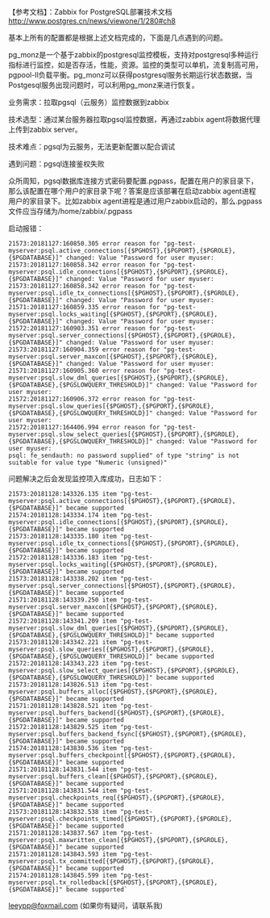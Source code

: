 【参考文档】：Zabbix for PostgreSQL部署技术文档
http://www.postgres.cn/news/viewone/1/280#ch8

基本上所有的配置都是根据上述文档完成的，下面是几点遇到的问题。

pg_monz是一个基于zabbix的postgresql监控模板，支持对postgresql多种运行指标进行监控，如是否存活，性能，资源。监控的类型可以单机，流复制高可用，pgpool-II负载平衡。pg_monz可以获得postgresql服务长期运行状态数据，当Postgesql服务出现问题时，可以利用pg_monz来进行恢复。

业务需求：拉取pgsql（云服务）监控数据到zabbix

技术选型：通过某台服务器拉取pgsql监控数据，再通过zabbix agent将数据代理上传到zabbix server。

技术难点：pgsql为云服务，无法更新配置以配合调试

遇到问题：pgsql连接鉴权失败

众所周知，pgsql数据库连接方式密码要配置.pgpass，配置在用户的家目录下，那么该配置在哪个用户的家目录下呢？答案是应该部署在启动zabbix agent进程用户的家目录下。比如zabbix agent进程是通过用户zabbix启动的，那么.pgpass文件应当存储为/home/zabbix/.pgpass

启动报错：

    21573:20181127:160850.305 error reason for "pg-test-myserver:psql.active_connections[{$PGHOST},{$PGPORT},{$PGROLE},{$PGDATABASE}]" changed: Value "Password for user myuser:
    21573:20181127:160858.342 error reason for "pg-test-myserver:psql.idle_connections[{$PGHOST},{$PGPORT},{$PGROLE},{$PGDATABASE}]" changed: Value "Password for user myuser:
    21573:20181127:160858.342 error reason for "pg-test-myserver:psql.idle_tx_connections[{$PGHOST},{$PGPORT},{$PGROLE},{$PGDATABASE}]" changed: Value "Password for user myuser:
    21571:20181127:160859.335 error reason for "pg-test-myserver:psql.locks_waiting[{$PGHOST},{$PGPORT},{$PGROLE},{$PGDATABASE}]" changed: Value "Password for user myuser:
    21572:20181127:160903.351 error reason for "pg-test-myserver:psql.server_connections[{$PGHOST},{$PGPORT},{$PGROLE},{$PGDATABASE}]" changed: Value "Password for user myuser:
    21573:20181127:160904.359 error reason for "pg-test-myserver:psql.server_maxcon[{$PGHOST},{$PGPORT},{$PGROLE},{$PGDATABASE}]" changed: Value "Password for user myuser:
    21571:20181127:160905.360 error reason for "pg-test-myserver:psql.slow_dml_queries[{$PGHOST},{$PGPORT},{$PGROLE},{$PGDATABASE},{$PGSLOWQUERY_THRESHOLD}]" changed: Value "Password for user myuser:
    21572:20181127:160906.372 error reason for "pg-test-myserver:psql.slow_queries[{$PGHOST},{$PGPORT},{$PGROLE},{$PGDATABASE},{$PGSLOWQUERY_THRESHOLD}]" changed: Value "Password for user myuser:
    21572:20181127:164406.994 error reason for "pg-test-myserver:psql.slow_select_queries[{$PGHOST},{$PGPORT},{$PGROLE},{$PGDATABASE},{$PGSLOWQUERY_THRESHOLD}]" changed: Value "Password for user myuser:
    psql: fe_sendauth: no password supplied" of type "string" is not suitable for value type "Numeric (unsigned)"


问题解决之后会发现监控项入库成功，日志如下：

    21573:20181128:143326.135 item "pg-test-myserver:psql.active_connections[{$PGHOST},{$PGPORT},{$PGROLE},{$PGDATABASE}]" became supported
    21574:20181128:143334.174 item "pg-test-myserver:psql.idle_connections[{$PGHOST},{$PGPORT},{$PGROLE},{$PGDATABASE}]" became supported
    21573:20181128:143335.180 item "pg-test-myserver:psql.idle_tx_connections[{$PGHOST},{$PGPORT},{$PGROLE},{$PGDATABASE}]" became supported
    21572:20181128:143336.183 item "pg-test-myserver:psql.locks_waiting[{$PGHOST},{$PGPORT},{$PGROLE},{$PGDATABASE}]" became supported
    21573:20181128:143338.202 item "pg-test-myserver:psql.server_connections[{$PGHOST},{$PGPORT},{$PGROLE},{$PGDATABASE}]" became supported
    21571:20181128:143339.250 item "pg-test-myserver:psql.server_maxcon[{$PGHOST},{$PGPORT},{$PGROLE},{$PGDATABASE}]" became supported
    21572:20181128:143341.209 item "pg-test-myserver:psql.slow_dml_queries[{$PGHOST},{$PGPORT},{$PGROLE},{$PGDATABASE},{$PGSLOWQUERY_THRESHOLD}]" became supported
    21573:20181128:143342.221 item "pg-test-myserver:psql.slow_queries[{$PGHOST},{$PGPORT},{$PGROLE},{$PGDATABASE},{$PGSLOWQUERY_THRESHOLD}]" became supported
    21572:20181128:143343.223 item "pg-test-myserver:psql.slow_select_queries[{$PGHOST},{$PGPORT},{$PGROLE},{$PGDATABASE},{$PGSLOWQUERY_THRESHOLD}]" became supported
    21573:20181128:143826.513 item "pg-test-myserver:psql.buffers_alloc[{$PGHOST},{$PGPORT},{$PGROLE},{$PGDATABASE}]" became supported
    21571:20181128:143828.521 item "pg-test-myserver:psql.buffers_backend[{$PGHOST},{$PGPORT},{$PGROLE},{$PGDATABASE}]" became supported
    21572:20181128:143829.525 item "pg-test-myserver:psql.buffers_backend_fsync[{$PGHOST},{$PGPORT},{$PGROLE},{$PGDATABASE}]" became supported
    21574:20181128:143830.536 item "pg-test-myserver:psql.buffers_checkpoint[{$PGHOST},{$PGPORT},{$PGROLE},{$PGDATABASE}]" became supported
    21571:20181128:143831.544 item "pg-test-myserver:psql.buffers_clean[{$PGHOST},{$PGPORT},{$PGROLE},{$PGDATABASE}]" became supported
    21571:20181128:143831.544 item "pg-test-myserver:psql.checkpoints_req[{$PGHOST},{$PGPORT},{$PGROLE},{$PGDATABASE}]" became supported
    21573:20181128:143832.538 item "pg-test-myserver:psql.checkpoints_timed[{$PGHOST},{$PGPORT},{$PGROLE},{$PGDATABASE}]" became supported
    21571:20181128:143837.567 item "pg-test-myserver:psql.maxwritten_clean[{$PGHOST},{$PGPORT},{$PGROLE},{$PGDATABASE}]" became supported
    21571:20181128:143843.593 item "pg-test-myserver:psql.tx_committed[{$PGHOST},{$PGPORT},{$PGROLE},{$PGDATABASE}]" became supported
    21574:20181128:143845.599 item "pg-test-myserver:psql.tx_rolledback[{$PGHOST},{$PGPORT},{$PGROLE},{$PGDATABASE}]" became supported`


leeypp@foxmail.com (如果你有疑问，请联系我)